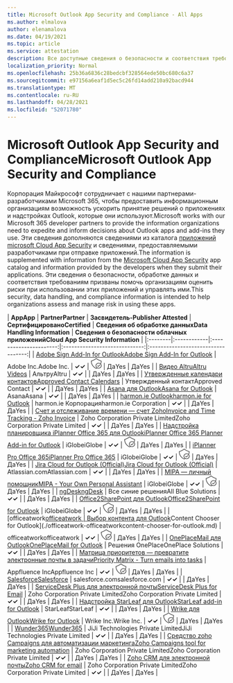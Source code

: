 ```yaml
---
title: Microsoft Outlook App Security and Compliance - All Apps
ms.author: elmalova
author: elenamalova
ms.date: 04/19/2021
ms.topic: article
ms.service: attestation
description: Все доступные сведения о безопасности и соответствия требованиям для всех приложений Microsoft Outlook.
localization_priority: Normal
ms.openlocfilehash: 25b36a6836c28bedcbf328564ede50bc680c6a37
ms.sourcegitcommit: e97156a6eaf1d5ec5c26fd14add210a92bacd944
ms.translationtype: MT
ms.contentlocale: ru-RU
ms.lasthandoff: 04/28/2021
ms.locfileid: "52071780"
---
```

# <a name="microsoft-outlook-app-security-and-compliance"></a><span data-ttu-id="a8184-103">Microsoft Outlook App Security and Compliance</span><span class="sxs-lookup"><span data-stu-id="a8184-103">Microsoft Outlook App Security and Compliance</span></span>

<span data-ttu-id="a8184-104">Корпорация Майкрософт сотрудничает с нашими партнерами-разработчиками Microsoft 365, чтобы предоставить информационным организациям возможность ускорить принятие решений о приложениях и надстройках Outlook, которые они используют.</span><span class="sxs-lookup"><span data-stu-id="a8184-104">Microsoft works with our Microsoft 365 developer partners to provide the information organizations need to expedite and inform decisions about Outlook apps and add-ins they use.</span></span> <span data-ttu-id="a8184-105">Эти сведения дополняются сведениями из каталога [приложений microsoft Cloud App Security](https://www.microsoft.com/en-us/enterprise-mobility-security/cloud-app-security) и сведениями, предоставляемыми разработчиками при отправке приложений.</span><span class="sxs-lookup"><span data-stu-id="a8184-105">The information is supplemented with information from the [Microsoft Cloud App Security](https://www.microsoft.com/en-us/enterprise-mobility-security/cloud-app-security) app catalog and information provided by the developers when they submit their applications.</span></span> <span data-ttu-id="a8184-106">Эти сведения о безопасности, обработке данных и соответствия требованиям призваны помочь организациям оценить риски при использовании этих приложений и управлять ими.</span><span class="sxs-lookup"><span data-stu-id="a8184-106">This security, data handling, and compliance information is intended to help organizations assess and manage risk in using these apps.</span></span>

| <span data-ttu-id="a8184-107">**App**</span><span class="sxs-lookup"><span data-stu-id="a8184-107">**App**</span></span> | <span data-ttu-id="a8184-108">**Partner**</span><span class="sxs-lookup"><span data-stu-id="a8184-108">**Partner**</span></span> | <span data-ttu-id="a8184-109">**Засвидетель-**</span><span class="sxs-lookup"><span data-stu-id="a8184-109">**Publisher Attested**</span></span> | <span data-ttu-id="a8184-110">**Сертифицировано**</span><span class="sxs-lookup"><span data-stu-id="a8184-110">**Certified**</span></span> | <span data-ttu-id="a8184-111">**Сведения об обработке данных**</span><span class="sxs-lookup"><span data-stu-id="a8184-111">**Data Handling Information**</span></span> | <span data-ttu-id="a8184-112">**Сведения о безопасности облачных приложений**</span><span class="sxs-lookup"><span data-stu-id="a8184-112">**Cloud App Security Information**</span></span> |
|:--------|:------------|:----------------------:|:-----------------------------:|:----------------------------------:|
| [<span data-ttu-id="a8184-113">Adobe Sign Add-In for Outlook</span><span class="sxs-lookup"><span data-stu-id="a8184-113">Adobe Sign Add-In for Outlook</span></span>](./adobe-inc-sign-add-in-for-outlook.md) | <span data-ttu-id="a8184-114">Adobe Inc.</span><span class="sxs-lookup"><span data-stu-id="a8184-114">Adobe Inc.</span></span> | <span data-ttu-id="a8184-115">**✓**</span><span class="sxs-lookup"><span data-stu-id="a8184-115">**✓**</span></span> | <img alt="Certified application badge" src="../media/certified-badge.png" height="25" width="25" /> | <span data-ttu-id="a8184-116">Да</span><span class="sxs-lookup"><span data-stu-id="a8184-116">Yes</span></span> | <span data-ttu-id="a8184-117">Да</span><span class="sxs-lookup"><span data-stu-id="a8184-117">Yes</span></span> |
| [<span data-ttu-id="a8184-118">Видео Altru</span><span class="sxs-lookup"><span data-stu-id="a8184-118">Altru Videos</span></span>](./altru-videos.md) | <span data-ttu-id="a8184-119">Альтру</span><span class="sxs-lookup"><span data-stu-id="a8184-119">Altru</span></span> | <span data-ttu-id="a8184-120">**✓**</span><span class="sxs-lookup"><span data-stu-id="a8184-120">**✓**</span></span> |  | <span data-ttu-id="a8184-121">Да</span><span class="sxs-lookup"><span data-stu-id="a8184-121">Yes</span></span> | <span data-ttu-id="a8184-122">Да</span><span class="sxs-lookup"><span data-stu-id="a8184-122">Yes</span></span> |
| [<span data-ttu-id="a8184-123">Утвержденные календари контактов</span><span class="sxs-lookup"><span data-stu-id="a8184-123">Approved Contact Calendars</span></span>](./approved-contact-calendars.md) | <span data-ttu-id="a8184-124">Утвержденный контакт</span><span class="sxs-lookup"><span data-stu-id="a8184-124">Approved Contact</span></span> | <span data-ttu-id="a8184-125">**✓**</span><span class="sxs-lookup"><span data-stu-id="a8184-125">**✓**</span></span> |  | <span data-ttu-id="a8184-126">Да</span><span class="sxs-lookup"><span data-stu-id="a8184-126">Yes</span></span> | <span data-ttu-id="a8184-127">Да</span><span class="sxs-lookup"><span data-stu-id="a8184-127">Yes</span></span> |
| [<span data-ttu-id="a8184-128">Asana для Outlook</span><span class="sxs-lookup"><span data-stu-id="a8184-128">Asana for Outlook</span></span>](./asana-for-outlook.md) | <span data-ttu-id="a8184-129">Asana</span><span class="sxs-lookup"><span data-stu-id="a8184-129">Asana</span></span> | <span data-ttu-id="a8184-130">**✓**</span><span class="sxs-lookup"><span data-stu-id="a8184-130">**✓**</span></span> |  | <span data-ttu-id="a8184-131">Да</span><span class="sxs-lookup"><span data-stu-id="a8184-131">Yes</span></span> | <span data-ttu-id="a8184-132">Да</span><span class="sxs-lookup"><span data-stu-id="a8184-132">Yes</span></span> |
| [<span data-ttu-id="a8184-133">harmon.ie Outlook</span><span class="sxs-lookup"><span data-stu-id="a8184-133">harmon.ie for Outlook</span></span>](./harmonie-corporation-for-outlook.md) | <span data-ttu-id="a8184-134">harmon.ie Корпорация</span><span class="sxs-lookup"><span data-stu-id="a8184-134">harmon.ie Corporation</span></span> | <span data-ttu-id="a8184-135">**✓**</span><span class="sxs-lookup"><span data-stu-id="a8184-135">**✓**</span></span> |  | <span data-ttu-id="a8184-136">Да</span><span class="sxs-lookup"><span data-stu-id="a8184-136">Yes</span></span> | <span data-ttu-id="a8184-137">Да</span><span class="sxs-lookup"><span data-stu-id="a8184-137">Yes</span></span> |
| [<span data-ttu-id="a8184-138">Счет и отслеживание времени — счет Zoho</span><span class="sxs-lookup"><span data-stu-id="a8184-138">Invoice and Time Tracking - Zoho Invoice</span></span>](./zoho-corporation-private-limited-invoice-and-time-tracking.md) | <span data-ttu-id="a8184-139">Zoho Corporation Private Limited</span><span class="sxs-lookup"><span data-stu-id="a8184-139">Zoho Corporation Private Limited</span></span> | <span data-ttu-id="a8184-140">**✓**</span><span class="sxs-lookup"><span data-stu-id="a8184-140">**✓**</span></span> |  | <span data-ttu-id="a8184-141">Да</span><span class="sxs-lookup"><span data-stu-id="a8184-141">Yes</span></span> | <span data-ttu-id="a8184-142">Да</span><span class="sxs-lookup"><span data-stu-id="a8184-142">Yes</span></span> |
| [<span data-ttu-id="a8184-143">Надстройка планировщика iPlanner Office 365 для Outlook</span><span class="sxs-lookup"><span data-stu-id="a8184-143">iPlanner Office 365 Planner Add-in for Outlook</span></span>](./iglobe-iplanner-office-365-planner-add-in-for-outlook.md) | <span data-ttu-id="a8184-144">iGlobe</span><span class="sxs-lookup"><span data-stu-id="a8184-144">iGlobe</span></span> | <span data-ttu-id="a8184-145">**✓**</span><span class="sxs-lookup"><span data-stu-id="a8184-145">**✓**</span></span> | <img alt="Certified application badge" src="../media/certified-badge.png" height="25" width="25" /> | <span data-ttu-id="a8184-146">Да</span><span class="sxs-lookup"><span data-stu-id="a8184-146">Yes</span></span> | <span data-ttu-id="a8184-147">Да</span><span class="sxs-lookup"><span data-stu-id="a8184-147">Yes</span></span> |
| [<span data-ttu-id="a8184-148">iPlanner Pro Office 365</span><span class="sxs-lookup"><span data-stu-id="a8184-148">iPlanner Pro Office 365</span></span>](./iglobe-iplanner-pro-office-365.md) | <span data-ttu-id="a8184-149">iGlobe</span><span class="sxs-lookup"><span data-stu-id="a8184-149">iGlobe</span></span> | <span data-ttu-id="a8184-150">**✓**</span><span class="sxs-lookup"><span data-stu-id="a8184-150">**✓**</span></span> | <img alt="Certified application badge" src="../media/certified-badge.png" height="25" width="25" /> | <span data-ttu-id="a8184-151">Да</span><span class="sxs-lookup"><span data-stu-id="a8184-151">Yes</span></span> | <span data-ttu-id="a8184-152">Да</span><span class="sxs-lookup"><span data-stu-id="a8184-152">Yes</span></span> |
| [<span data-ttu-id="a8184-153">Jira Cloud for Outlook (Official)</span><span class="sxs-lookup"><span data-stu-id="a8184-153">Jira Cloud for Outlook (Official)</span></span>](./atlassiancom-jira-cloud-for-outlook-official.md) | <span data-ttu-id="a8184-154">Atlassian.com</span><span class="sxs-lookup"><span data-stu-id="a8184-154">Atlassian.com</span></span> | <span data-ttu-id="a8184-155">**✓**</span><span class="sxs-lookup"><span data-stu-id="a8184-155">**✓**</span></span> |  | <span data-ttu-id="a8184-156">Да</span><span class="sxs-lookup"><span data-stu-id="a8184-156">Yes</span></span> | <span data-ttu-id="a8184-157">Да</span><span class="sxs-lookup"><span data-stu-id="a8184-157">Yes</span></span> |
| [<span data-ttu-id="a8184-158">MIPA — личный помощник</span><span class="sxs-lookup"><span data-stu-id="a8184-158">MIPA - Your Own Personal Assistant</span></span>](./iglobe-mipa-your-own-personal-assistant.md) | <span data-ttu-id="a8184-159">iGlobe</span><span class="sxs-lookup"><span data-stu-id="a8184-159">iGlobe</span></span> | <span data-ttu-id="a8184-160">**✓**</span><span class="sxs-lookup"><span data-stu-id="a8184-160">**✓**</span></span> | <img alt="Certified application badge" src="../media/certified-badge.png" height="25" width="25" /> | <span data-ttu-id="a8184-161">Да</span><span class="sxs-lookup"><span data-stu-id="a8184-161">Yes</span></span> | <span data-ttu-id="a8184-162">Да</span><span class="sxs-lookup"><span data-stu-id="a8184-162">Yes</span></span> |
| [<span data-ttu-id="a8184-163">ngDesk</span><span class="sxs-lookup"><span data-stu-id="a8184-163">ngDesk</span></span>](./all-blue-solutions-ngdesk.md) | <span data-ttu-id="a8184-164">Все синие решения</span><span class="sxs-lookup"><span data-stu-id="a8184-164">All Blue Solutions</span></span> | <span data-ttu-id="a8184-165">**✓**</span><span class="sxs-lookup"><span data-stu-id="a8184-165">**✓**</span></span> |  | <span data-ttu-id="a8184-166">Да</span><span class="sxs-lookup"><span data-stu-id="a8184-166">Yes</span></span> | <span data-ttu-id="a8184-167">Да</span><span class="sxs-lookup"><span data-stu-id="a8184-167">Yes</span></span> |
| [<span data-ttu-id="a8184-168">Office2SharePoint для Outlook</span><span class="sxs-lookup"><span data-stu-id="a8184-168">Office2SharePoint for Outlook</span></span>](./iglobe-office2sharepoint-for-outlook.md) | <span data-ttu-id="a8184-169">iGlobe</span><span class="sxs-lookup"><span data-stu-id="a8184-169">iGlobe</span></span> | <span data-ttu-id="a8184-170">**✓**</span><span class="sxs-lookup"><span data-stu-id="a8184-170">**✓**</span></span> | <img alt="Certified application badge" src="../media/certified-badge.png" height="25" width="25" /> | <span data-ttu-id="a8184-171">Да</span><span class="sxs-lookup"><span data-stu-id="a8184-171">Yes</span></span> | <span data-ttu-id="a8184-172">Да</span><span class="sxs-lookup"><span data-stu-id="a8184-172">Yes</span></span> |
| <span data-ttu-id="a8184-173">[officeatwork</span><span class="sxs-lookup"><span data-stu-id="a8184-173">[officeatwork</span></span> | <span data-ttu-id="a8184-174">Выбор контента для Outlook](./officeatwork-officeatworkcontent-chooser-for-outlook.md)</span><span class="sxs-lookup"><span data-stu-id="a8184-174">Content Chooser for Outlook](./officeatwork-officeatworkcontent-chooser-for-outlook.md)</span></span> | <span data-ttu-id="a8184-175">officeatwork</span><span class="sxs-lookup"><span data-stu-id="a8184-175">officeatwork</span></span> | <span data-ttu-id="a8184-176">**✓**</span><span class="sxs-lookup"><span data-stu-id="a8184-176">**✓**</span></span> | <img alt="Certified application badge" src="../media/certified-badge.png" height="25" width="25" /> | <span data-ttu-id="a8184-177">Да</span><span class="sxs-lookup"><span data-stu-id="a8184-177">Yes</span></span> | <span data-ttu-id="a8184-178">Да</span><span class="sxs-lookup"><span data-stu-id="a8184-178">Yes</span></span> |
| [<span data-ttu-id="a8184-179">OnePlaceMail для Outlook</span><span class="sxs-lookup"><span data-stu-id="a8184-179">OnePlaceMail for Outlook</span></span>](./oneplace-solutions-oneplacemail-for-outlook.md) | <span data-ttu-id="a8184-180">Решения OnePlace</span><span class="sxs-lookup"><span data-stu-id="a8184-180">OnePlace Solutions</span></span> | <span data-ttu-id="a8184-181">**✓**</span><span class="sxs-lookup"><span data-stu-id="a8184-181">**✓**</span></span> |  | <span data-ttu-id="a8184-182">Да</span><span class="sxs-lookup"><span data-stu-id="a8184-182">Yes</span></span> | <span data-ttu-id="a8184-183">Да</span><span class="sxs-lookup"><span data-stu-id="a8184-183">Yes</span></span> |
| [<span data-ttu-id="a8184-184">Матрица приоритетов — превратите электронные почты в задачи</span><span class="sxs-lookup"><span data-stu-id="a8184-184">Priority Matrix - Turn emails into tasks</span></span>](./appfluence-inc-priority-matrix-turn-emails-into-tasks.md) | <span data-ttu-id="a8184-185">Appfluence Inc</span><span class="sxs-lookup"><span data-stu-id="a8184-185">Appfluence Inc</span></span> | <span data-ttu-id="a8184-186">**✓**</span><span class="sxs-lookup"><span data-stu-id="a8184-186">**✓**</span></span> | <img alt="Certified application badge" src="../media/certified-badge.png" height="25" width="25" /> | <span data-ttu-id="a8184-187">Да</span><span class="sxs-lookup"><span data-stu-id="a8184-187">Yes</span></span> | <span data-ttu-id="a8184-188">Да</span><span class="sxs-lookup"><span data-stu-id="a8184-188">Yes</span></span> |
| [<span data-ttu-id="a8184-189">Salesforce</span><span class="sxs-lookup"><span data-stu-id="a8184-189">Salesforce</span></span>](./salesforcecom-salesforce.md) | <span data-ttu-id="a8184-190">salesforce.com</span><span class="sxs-lookup"><span data-stu-id="a8184-190">salesforce.com</span></span> | <span data-ttu-id="a8184-191">**✓**</span><span class="sxs-lookup"><span data-stu-id="a8184-191">**✓**</span></span> |  | <span data-ttu-id="a8184-192">Да</span><span class="sxs-lookup"><span data-stu-id="a8184-192">Yes</span></span> | <span data-ttu-id="a8184-193">Да</span><span class="sxs-lookup"><span data-stu-id="a8184-193">Yes</span></span> |
| [<span data-ttu-id="a8184-194">ServiceDesk Plus для электронной почты</span><span class="sxs-lookup"><span data-stu-id="a8184-194">ServiceDesk Plus for Email</span></span>](./zoho-corporation-private-limited-servicedesk-plus-for-email.md) | <span data-ttu-id="a8184-195">Zoho Corporation Private Limited</span><span class="sxs-lookup"><span data-stu-id="a8184-195">Zoho Corporation Private Limited</span></span> | <span data-ttu-id="a8184-196">**✓**</span><span class="sxs-lookup"><span data-stu-id="a8184-196">**✓**</span></span> |  | <span data-ttu-id="a8184-197">Да</span><span class="sxs-lookup"><span data-stu-id="a8184-197">Yes</span></span> | <span data-ttu-id="a8184-198">Да</span><span class="sxs-lookup"><span data-stu-id="a8184-198">Yes</span></span> |
| [<span data-ttu-id="a8184-199">Надстройка StarLeaf для Outlook</span><span class="sxs-lookup"><span data-stu-id="a8184-199">StarLeaf add-in for Outlook</span></span>](./starleaf-add-in-for-outlook.md) | <span data-ttu-id="a8184-200">StarLeaf</span><span class="sxs-lookup"><span data-stu-id="a8184-200">StarLeaf</span></span> | <span data-ttu-id="a8184-201">**✓**</span><span class="sxs-lookup"><span data-stu-id="a8184-201">**✓**</span></span> |  | <span data-ttu-id="a8184-202">Да</span><span class="sxs-lookup"><span data-stu-id="a8184-202">Yes</span></span> | <span data-ttu-id="a8184-203">Да</span><span class="sxs-lookup"><span data-stu-id="a8184-203">Yes</span></span> |
| [<span data-ttu-id="a8184-204">Wrike для Outlook</span><span class="sxs-lookup"><span data-stu-id="a8184-204">Wrike for Outlook</span></span>](./wrike-inc-for-outlook.md) | <span data-ttu-id="a8184-205">Wrike Inc.</span><span class="sxs-lookup"><span data-stu-id="a8184-205">Wrike Inc.</span></span> | <span data-ttu-id="a8184-206">**✓**</span><span class="sxs-lookup"><span data-stu-id="a8184-206">**✓**</span></span> | <img alt="Certified application badge" src="../media/certified-badge.png" height="25" width="25" /> | <span data-ttu-id="a8184-207">Да</span><span class="sxs-lookup"><span data-stu-id="a8184-207">Yes</span></span> | <span data-ttu-id="a8184-208">Да</span><span class="sxs-lookup"><span data-stu-id="a8184-208">Yes</span></span> |
| [<span data-ttu-id="a8184-209">Wunder365</span><span class="sxs-lookup"><span data-stu-id="a8184-209">Wunder365</span></span>](./jiji-technologies-private-limited-wunder365.md) | <span data-ttu-id="a8184-210">JiJi Technologies Private Limited</span><span class="sxs-lookup"><span data-stu-id="a8184-210">JiJi Technologies Private Limited</span></span> | <span data-ttu-id="a8184-211">**✓**</span><span class="sxs-lookup"><span data-stu-id="a8184-211">**✓**</span></span> |  | <span data-ttu-id="a8184-212">Да</span><span class="sxs-lookup"><span data-stu-id="a8184-212">Yes</span></span> | <span data-ttu-id="a8184-213">Да</span><span class="sxs-lookup"><span data-stu-id="a8184-213">Yes</span></span> |
| [<span data-ttu-id="a8184-214">Средство zoho Campaigns для автоматизации маркетинга</span><span class="sxs-lookup"><span data-stu-id="a8184-214">Zoho Campaigns tool for marketing automation</span></span>](./zoho-corporation-private-limited-campaigns-tool-for-marketing-automation.md) | <span data-ttu-id="a8184-215">Zoho Corporation Private Limited</span><span class="sxs-lookup"><span data-stu-id="a8184-215">Zoho Corporation Private Limited</span></span> | <span data-ttu-id="a8184-216">**✓**</span><span class="sxs-lookup"><span data-stu-id="a8184-216">**✓**</span></span> |  | <span data-ttu-id="a8184-217">Да</span><span class="sxs-lookup"><span data-stu-id="a8184-217">Yes</span></span> | <span data-ttu-id="a8184-218">Да</span><span class="sxs-lookup"><span data-stu-id="a8184-218">Yes</span></span> |
| [<span data-ttu-id="a8184-219">Zoho CRM для электронной почты</span><span class="sxs-lookup"><span data-stu-id="a8184-219">Zoho CRM for email</span></span>](./zoho-corporation-private-limited-crm-for-email.md) | <span data-ttu-id="a8184-220">Zoho Corporation Private Limited</span><span class="sxs-lookup"><span data-stu-id="a8184-220">Zoho Corporation Private Limited</span></span> | <span data-ttu-id="a8184-221">**✓**</span><span class="sxs-lookup"><span data-stu-id="a8184-221">**✓**</span></span> |  | <span data-ttu-id="a8184-222">Да</span><span class="sxs-lookup"><span data-stu-id="a8184-222">Yes</span></span> | <span data-ttu-id="a8184-223">Да</span><span class="sxs-lookup"><span data-stu-id="a8184-223">Yes</span></span> |
